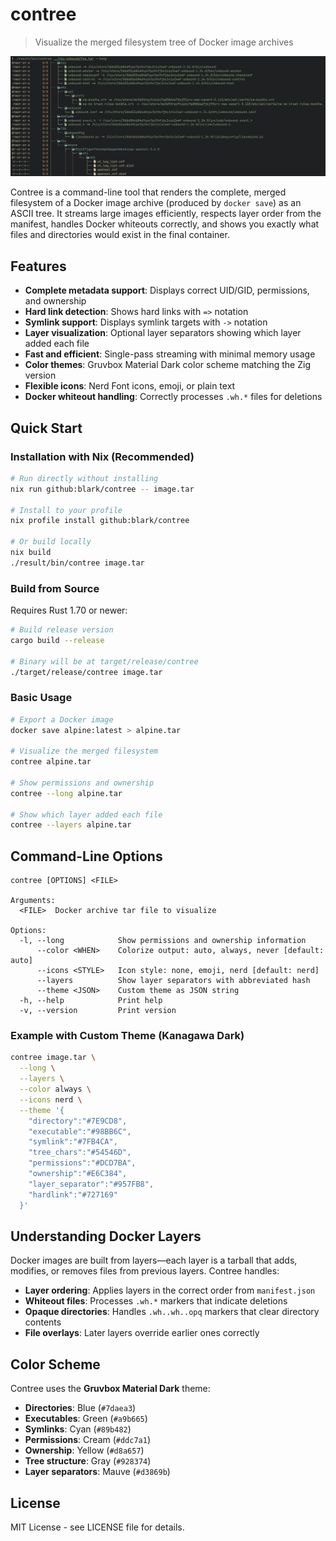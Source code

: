 # contree

> Visualize the merged filesystem tree of Docker image archives

![Screenshot](media/screenshot.png)

Contree is a command-line tool that renders the complete, merged filesystem of a Docker image archive (produced by `docker save`) as an ASCII tree. It streams large images efficiently, respects layer order from the manifest, handles Docker whiteouts correctly, and shows you exactly what files and directories would exist in the final container.

## Features

- **Complete metadata support**: Displays correct UID/GID, permissions, and ownership
- **Hard link detection**: Shows hard links with `=>` notation
- **Symlink support**: Displays symlink targets with `->` notation
- **Layer visualization**: Optional layer separators showing which layer added each file
- **Fast and efficient**: Single-pass streaming with minimal memory usage
- **Color themes**: Gruvbox Material Dark color scheme matching the Zig version
- **Flexible icons**: Nerd Font icons, emoji, or plain text
- **Docker whiteout handling**: Correctly processes `.wh.*` files for deletions

## Quick Start

### Installation with Nix (Recommended)

```bash
# Run directly without installing
nix run github:blark/contree -- image.tar

# Install to your profile
nix profile install github:blark/contree

# Or build locally
nix build
./result/bin/contree image.tar
```

### Build from Source

Requires Rust 1.70 or newer:

```bash
# Build release version
cargo build --release

# Binary will be at target/release/contree
./target/release/contree image.tar
```

### Basic Usage

```bash
# Export a Docker image
docker save alpine:latest > alpine.tar

# Visualize the merged filesystem
contree alpine.tar

# Show permissions and ownership
contree --long alpine.tar

# Show which layer added each file
contree --layers alpine.tar
```

## Command-Line Options

```
contree [OPTIONS] <FILE>

Arguments:
  <FILE>  Docker archive tar file to visualize

Options:
  -l, --long            Show permissions and ownership information
      --color <WHEN>    Colorize output: auto, always, never [default: auto]
      --icons <STYLE>   Icon style: none, emoji, nerd [default: nerd]
      --layers          Show layer separators with abbreviated hash
      --theme <JSON>    Custom theme as JSON string
  -h, --help            Print help
  -v, --version         Print version
```

### Example with Custom Theme (Kanagawa Dark)

```bash
contree image.tar \
  --long \
  --layers \
  --color always \
  --icons nerd \
  --theme '{
    "directory":"#7E9CD8",
    "executable":"#98BB6C",
    "symlink":"#7FB4CA",
    "tree_chars":"#54546D",
    "permissions":"#DCD7BA",
    "ownership":"#E6C384",
    "layer_separator":"#957FB8",
    "hardlink":"#727169"
  }'
```

## Understanding Docker Layers

Docker images are built from layers—each layer is a tarball that adds, modifies, or removes files from previous layers. Contree handles:

- **Layer ordering**: Applies layers in the correct order from `manifest.json`
- **Whiteout files**: Processes `.wh.*` markers that indicate deletions
- **Opaque directories**: Handles `.wh..wh..opq` markers that clear directory contents
- **File overlays**: Later layers override earlier ones correctly

## Color Scheme

Contree uses the **Gruvbox Material Dark** theme:

- **Directories**: Blue (`#7daea3`)
- **Executables**: Green (`#a9b665`)
- **Symlinks**: Cyan (`#89b482`)
- **Permissions**: Cream (`#ddc7a1`)
- **Ownership**: Yellow (`#d8a657`)
- **Tree structure**: Gray (`#928374`)
- **Layer separators**: Mauve (`#d3869b`)

## License

MIT License - see LICENSE file for details.
